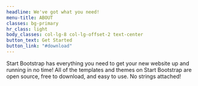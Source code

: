 ```yaml
---
headline: We've got what you need!
menu-title: ABOUT
classes: bg-primary
hr_class: light
body_classes: col-lg-8 col-lg-offset-2 text-center
button_text: Get Started
button_link: "#download"
---
```

Start Bootstrap has everything you need to get your new website up and running in no time! All of the templates and themes on Start Bootstrap are open source, free to download, and easy to use. No strings attached!